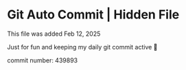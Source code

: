 # Git Auto Commit | Hidden File

This file was added Feb 12, 2025

Just for fun and keeping my daily git commit active 🤪

commit number: 439893
